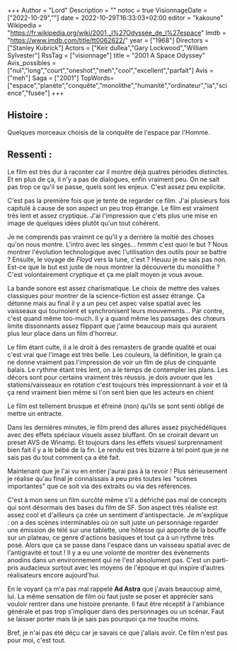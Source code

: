 +++
Author = "Lord"
Description = ""
notoc = true
VisionnageDate = ["2022-10-29",""]
date = 2022-10-29T16:33:03+02:00
editor = "kakoune"
Wikipedia = "https://fr.wikipedia.org/wiki/2001,_l%27Odyssée_de_l%27espace"
Imdb = "https://www.imdb.com/title/tt0062622/"
year = ["1968"]
Directors = ["Stanley Kubrick"]
Actors = ["Keir dullea","Gary Lockwood","William Sylvester"]
RssTag = ["visionnage"]
title = "2001 A Space Odyssey"
Avis_possibles = ["nul","long","court","oneshot","meh","cool","excellent","parfait"]
Avis = ["meh"] 
Saga = ["2001"]
TopWords=["espace","planète","conquête","monolithe","humanité","ordinateur","ia","science","fusée"]
+++
## Histoire : 
Quelques morceaux choisis de la conquête de l'espace par l'Homme.

## Ressenti :
Le film est très dur à raconter car il montre déjà quatres périodes distinctes.
Et en plus de ça, il n'y a pas de dialogues, enfin vraiment peu.
On ne sait pas trop ce qu'il se passe, quels sont les enjeux.
C'est assez peu explicite.

C'est pas la première fois que je tente de regarder ce film.
J'ai plusieurs fois capitulé à cause de son aspect un peu trop étrange.
Le film est vraiment très lent et assez cryptique.
J'ai l'impression que c'ets plus une mise en image de quelques idées plutôt qu'un tout cohérent.

Je ne comprends pas vraimnt ce qu'il y a derrière la moitié des choses qu'on nous montre.
L'intro avec les singes… hmmm c'est quoi le but ?
Nous montrer l'évolution technologique avec l'utilisation des outils pour se battre ?
Ensuite, le voyage de *Floyd* vers la lune, c'est ?
Heuuu je ne sais pas non.
Est-ce que le but est juste de nous montrer la découverte du monolithe ?
C'est volontairement cryptique et ça me plaît moyen je vous avoue.

La bande sonore est assez charismatique.
Le choix de mettre des valses classiques pour montrer de la science-fiction est assez étrange.
Ça détonne mais au final il y a un peu cet aspec valse spatial avec les vaisseaux qui tournoient et synchronisent leurs mouvements…
Par contre, c'est quand même too-much.
Il y a quand même les passages des chœurs limite dissonnants assez flippant que j'aime beaucoup mais qui auraient plus leur place dans un film d'horreur.

Le film étant culte, il a le droit à des remasters de grande qualité et ouai c'est vrai que l'image est très belle.
Les couleurs, la définition, le grain ça ne donne vraiment pas l'impression de voir un flm de plus de cinquante balais.
Le rythme étant très lent, on a le temps de contempler les plans.
Les décors sont pour certains vraiment très réussis.
je dois avouer que les stations/vaisseaux en rotation c'est toujours très impressionnant à voir et là ça rend vraiment bien même si l'on sent bien que les acteurs en chient

Le film est tellement brusque et éfreiné (non) qu'ils se sont senti obligé de mettre un entracte.

Dans les dernières minutes, le film prend des allures assez psychédéliques avec des effets spéciaux visuels assez bluffant.
On se croirait devant un preset AVS de Winamp.
Et toujours dans les effets visuesl surprennament bien fait il y a le bébé de la fin.
Le rendu est très bizarre à tel point que je ne sais pas du tout comment ça a été fait.

Maintenant que je l'ai vu en entier j'aurai pas à la revoir !
Plus sérieusement je réalise qu'au final je connaissais à peu près toutes les "scènes importantes" que ce soit via des extraits ou via des références.

C'est à mon sens un film surcôté même s'il a défriché pas mal de concepts qui sont désormais des bases du film de SF.
Son aspect très réaliste est assez cool et d'ailleurs ça crée un sentiment d'antispectacle.
Je m'explique : on a des scènes interminables où on suit juste un personnage regarder une émission de télé sur une tablette, une hôtesse qui apporte de la bouffe sur un plateau, ce genre d'actions basiques et tout ça à un rythme très posé.
Alors que ça se passe dans l'espace dans un vaisseau spatial avec de l'antigravité et tout !
Il y a eu une volonté de montrer des évènements anodins dans un environnement qui ne l'est absolument pas.
C'est un parti-pris audacieux surtout avec les moyens de l'époque et qui inspire d'autres réalisateurs encore aujourd'hui.

En le voyant ça m'a pas mal rappelé **Ad Astra** que j'avais beaucoup aimé, lui.
La même sensation de film où faut juste se poser et apprécier sans vouloir rentrer dans une histoire prenante.
Il faut être réceptif à l'ambiance générale et pas trop s'impliquer dans des personnages ou un scénar.
Faut se laisser porter mais là je sais pas pourquoi ça me touche moins.

Bref, je n'ai pas été déçu car je savais ce que j'allais avoir.
Ce film n'est pas pour moi, c'est tout.
